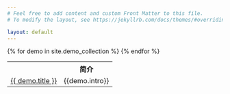 ```yaml
---
# Feel free to add content and custom Front Matter to this file.
# To modify the layout, see https://jekyllrb.com/docs/themes/#overriding-theme-defaults

layout: default
---
```

<table>    <tr><th></th><th>简介</th> </tr>
{% for demo in site.demo_collection %}
<tr>
<td><a href="{% if jekyll.environment=='production' %}{{site.github.repository_name}}{% endif %}{{demo.url}}">          {{ demo.title }}        </a></td>
<td> {{demo.intro}} </td>
</tr>
{% endfor %}
</table>
